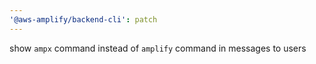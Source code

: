 ```yaml
---
'@aws-amplify/backend-cli': patch
---
```


show `ampx` command instead of `amplify` command in messages to users
